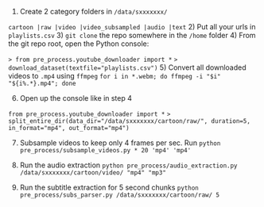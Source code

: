 1) Create 2 category folders in `/data/sxxxxxxx/`

`cartoon
|raw
|video
|video_subsampled
|audio
|text`
2) Put all your urls in `playlists.csv`
3) `git clone` the repo somewhere in the `/home` folder
4) From the git repo root, open the Python console:

`> from pre_process.youtube_downloader import *`
`> download_dataset(textfile="playlists.csv")`
5) Convert all downloaded videos to `.mp4` using `ffmpeg`
`for i in *.webm; do ffmpeg -i "$i" "${i%.*}.mp4"; done`

6) Open up the console like in step 4

`from pre_process.youtube_downloader import *`
`> split_entire_dir(data_dir="/data/sxxxxxxx/cartoon/raw/", duration=5, in_format="mp4", out_format="mp4")`

7) Subsample videos to keep only 4 frames per sec. Run `python pre_process/subsample_videos.py * 20 'mp4' 'mp4'`

8) Run the audio extraction `python pre_process/audio_extraction.py /data/sxxxxxxx/cartoon/video/ "mp4" "mp3"`

9) Run the subtitle extraction  for 5 second chunks `python pre_process/subs_parser.py /data/sxxxxxxx/cartoon/raw/ 5`